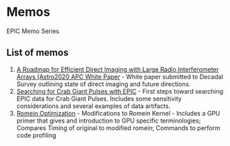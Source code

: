 # Memos
EPIC Memo Series

## List of memos
1. [A Roadmap for Efficient Direct Imaging with Large Radio Interferometer Arrays (Astro2020 APC White Paper](PDFs/001_Astro2020_White_Paper.pdf) - White paper submitted to Decadal Survey outlining state of direct imaging and future directions.
2. [Searching for Crab Giant Pulses with EPIC](PDFs/002_Searching_for_CGP.pdf) - First steps toward searching EPIC data for Crab Giant Pulses. Includes some sensitivity considerations and several examples of data artifacts.
2. [Romein Optimization](PDFs/EPIC_Memo_03.pdf) - Modifications to Romein Kernel - Includes a GPU primer that gives and introduction to GPU specific terminologies; Compares Timing of original to modified romein; Commands to perform code profiling
